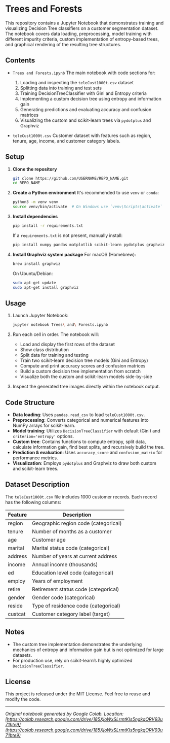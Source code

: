 # Trees and Forests

This repository contains a Jupyter Notebook that demonstrates training and visualizing Decision Tree classifiers on a customer segmentation dataset. The notebook covers data loading, preprocessing, model training with different impurity criteria, custom implementation of entropy-based trees, and graphical rendering of the resulting tree structures.

## Contents

* `Trees and Forests.ipynb`
  The main notebook with code sections for:

  1. Loading and inspecting the `teleCust1000t.csv` dataset
  2. Splitting data into training and test sets
  3. Training DecisionTreeClassifier with Gini and Entropy criteria
  4. Implementing a custom decision tree using entropy and information gain
  5. Generating predictions and evaluating accuracy and confusion matrices
  6. Visualizing the custom and scikit-learn trees via `pydotplus` and Graphviz

* `teleCust1000t.csv`
  Customer dataset with features such as region, tenure, age, income, and customer category labels.

## Setup

1. **Clone the repository**

   ```bash
   git clone https://github.com/USERNAME/REPO_NAME.git
   cd REPO_NAME
   ```

2. **Create a Python environment**
   It's recommended to use `venv` or `conda`:

   ```bash
   python3 -m venv venv
   source venv/bin/activate  # On Windows use `venv\Scripts\activate`
   ```

3. **Install dependencies**

   ```bash
   pip install -r requirements.txt
   ```

   If a `requirements.txt` is not present, manually install:

   ```bash
   pip install numpy pandas matplotlib scikit-learn pydotplus graphviz
   ```

4. **Install Graphviz system package**
   For macOS (Homebrew):

   ```bash
   brew install graphviz
   ```

   On Ubuntu/Debian:

   ```bash
   sudo apt-get update
   sudo apt-get install graphviz
   ```

## Usage

1. Launch Jupyter Notebook:

   ```bash
   jupyter notebook Trees\ and\ Forests.ipynb
   ```

2. Run each cell in order. The notebook will:

   * Load and display the first rows of the dataset
   * Show class distribution
   * Split data for training and testing
   * Train two scikit-learn decision tree models (Gini and Entropy)
   * Compute and print accuracy scores and confusion matrices
   * Build a custom decision tree implementation from scratch
   * Visualize both the custom and scikit-learn models side-by-side

3. Inspect the generated tree images directly within the notebook output.

## Code Structure

* **Data loading**: Uses `pandas.read_csv` to load `teleCust1000t.csv`.
* **Preprocessing**: Converts categorical and numerical features into NumPy arrays for scikit-learn.
* **Model training**: Utilizes `DecisionTreeClassifier` with default (Gini) and `criterion='entropy'` options.
* **Custom tree**: Contains functions to compute entropy, split data, calculate information gain, find best splits, and recursively build the tree.
* **Prediction & evaluation**: Uses `accuracy_score` and `confusion_matrix` for performance metrics.
* **Visualization**: Employs `pydotplus` and Graphviz to draw both custom and scikit-learn trees.

## Dataset Description

The `teleCust1000t.csv` file includes 1000 customer records. Each record has the following columns:

| Feature | Description                          |
| ------- | ------------------------------------ |
| region  | Geographic region code (categorical) |
| tenure  | Number of months as a customer       |
| age     | Customer age                         |
| marital | Marital status code (categorical)    |
| address | Number of years at current address   |
| income  | Annual income (thousands)            |
| ed      | Education level code (categorical)   |
| employ  | Years of employment                  |
| retire  | Retirement status code (categorical) |
| gender  | Gender code (categorical)            |
| reside  | Type of residence code (categorical) |
| custcat | Customer category label (target)     |

## Notes

* The custom tree implementation demonstrates the underlying mechanics of entropy and information gain but is not optimized for large datasets.
* For production use, rely on scikit-learn’s highly optimized `DecisionTreeClassifier`.

## License

This project is released under the MIT License. Feel free to reuse and modify the code.

---

*Original notebook generated by Google Colab. Location: [https://colab.research.google.com/drive/185XjoWxSLrmtKIs5ngkqORV93u71bte9](https://colab.research.google.com/drive/185XjoWxSLrmtKIs5ngkqORV93u71bte9)*
